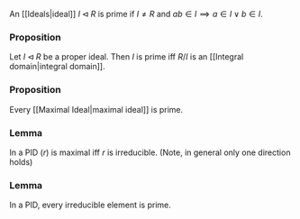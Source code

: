 An [[Ideals|ideal]] $I\triangleleft R$ is prime if $I\neq R$ and $ab\in I\implies a\in I\lor b\in I$.

### Proposition 
Let $I\triangleleft R$ be a proper ideal. Then $I$ is prime iff $R/I$ is an [[Integral domain|integral domain]].

### Proposition
Every [[Maximal Ideal|maximal ideal]] is prime.

### Lemma 
In a PID $(r)$ is maximal iff $r$ is irreducible. (Note, in general only one direction holds)

### Lemma
In a PID, every irreducible element is prime.